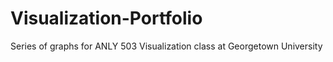 # Visualization-Portfolio
Series of graphs for ANLY 503 Visualization class at Georgetown University
